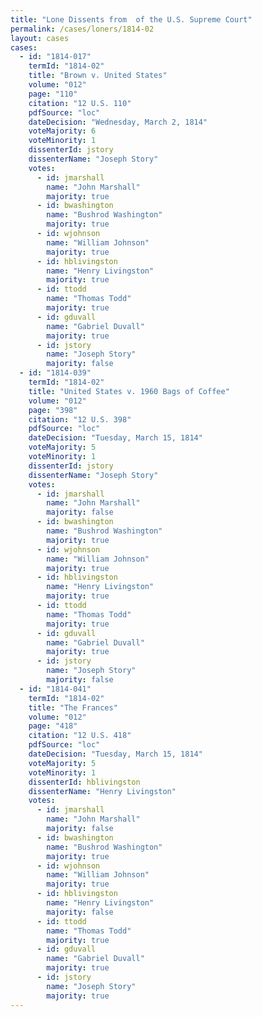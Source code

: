 ```yaml
---
title: "Lone Dissents from  of the U.S. Supreme Court"
permalink: /cases/loners/1814-02
layout: cases
cases:
  - id: "1814-017"
    termId: "1814-02"
    title: "Brown v. United States"
    volume: "012"
    page: "110"
    citation: "12 U.S. 110"
    pdfSource: "loc"
    dateDecision: "Wednesday, March 2, 1814"
    voteMajority: 6
    voteMinority: 1
    dissenterId: jstory
    dissenterName: "Joseph Story"
    votes:
      - id: jmarshall
        name: "John Marshall"
        majority: true
      - id: bwashington
        name: "Bushrod Washington"
        majority: true
      - id: wjohnson
        name: "William Johnson"
        majority: true
      - id: hblivingston
        name: "Henry Livingston"
        majority: true
      - id: ttodd
        name: "Thomas Todd"
        majority: true
      - id: gduvall
        name: "Gabriel Duvall"
        majority: true
      - id: jstory
        name: "Joseph Story"
        majority: false
  - id: "1814-039"
    termId: "1814-02"
    title: "United States v. 1960 Bags of Coffee"
    volume: "012"
    page: "398"
    citation: "12 U.S. 398"
    pdfSource: "loc"
    dateDecision: "Tuesday, March 15, 1814"
    voteMajority: 5
    voteMinority: 1
    dissenterId: jstory
    dissenterName: "Joseph Story"
    votes:
      - id: jmarshall
        name: "John Marshall"
        majority: false
      - id: bwashington
        name: "Bushrod Washington"
        majority: true
      - id: wjohnson
        name: "William Johnson"
        majority: true
      - id: hblivingston
        name: "Henry Livingston"
        majority: true
      - id: ttodd
        name: "Thomas Todd"
        majority: true
      - id: gduvall
        name: "Gabriel Duvall"
        majority: true
      - id: jstory
        name: "Joseph Story"
        majority: false
  - id: "1814-041"
    termId: "1814-02"
    title: "The Frances"
    volume: "012"
    page: "418"
    citation: "12 U.S. 418"
    pdfSource: "loc"
    dateDecision: "Tuesday, March 15, 1814"
    voteMajority: 5
    voteMinority: 1
    dissenterId: hblivingston
    dissenterName: "Henry Livingston"
    votes:
      - id: jmarshall
        name: "John Marshall"
        majority: false
      - id: bwashington
        name: "Bushrod Washington"
        majority: true
      - id: wjohnson
        name: "William Johnson"
        majority: true
      - id: hblivingston
        name: "Henry Livingston"
        majority: false
      - id: ttodd
        name: "Thomas Todd"
        majority: true
      - id: gduvall
        name: "Gabriel Duvall"
        majority: true
      - id: jstory
        name: "Joseph Story"
        majority: true
---
```

